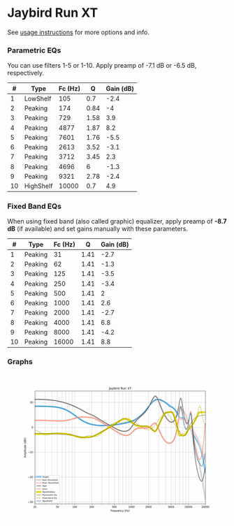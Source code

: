 # Jaybird Run XT
See [usage instructions](https://github.com/jaakkopasanen/AutoEq#usage) for more options and info.

### Parametric EQs
You can use filters 1-5 or 1-10. Apply preamp of -7.1 dB or -6.5 dB, respectively.

|   # | Type      |   Fc (Hz) |    Q |   Gain (dB) |
|-----|-----------|-----------|------|-------------|
|   1 | LowShelf  |       105 | 0.7  |        -2.4 |
|   2 | Peaking   |       174 | 0.84 |        -4   |
|   3 | Peaking   |       729 | 1.58 |         3.9 |
|   4 | Peaking   |      4877 | 1.87 |         8.2 |
|   5 | Peaking   |      7601 | 1.76 |        -5.5 |
|   6 | Peaking   |      2613 | 3.52 |        -3.1 |
|   7 | Peaking   |      3712 | 3.45 |         2.3 |
|   8 | Peaking   |      4696 | 6    |        -1.3 |
|   9 | Peaking   |      9321 | 2.78 |        -2.4 |
|  10 | HighShelf |     10000 | 0.7  |         4.9 |

### Fixed Band EQs
When using fixed band (also called graphic) equalizer, apply preamp of **-8.7 dB** (if available) and set gains manually with these parameters.

|   # | Type    |   Fc (Hz) |    Q |   Gain (dB) |
|-----|---------|-----------|------|-------------|
|   1 | Peaking |        31 | 1.41 |        -2.7 |
|   2 | Peaking |        62 | 1.41 |        -1.3 |
|   3 | Peaking |       125 | 1.41 |        -3.5 |
|   4 | Peaking |       250 | 1.41 |        -3.4 |
|   5 | Peaking |       500 | 1.41 |         2   |
|   6 | Peaking |      1000 | 1.41 |         2.6 |
|   7 | Peaking |      2000 | 1.41 |        -2.7 |
|   8 | Peaking |      4000 | 1.41 |         6.8 |
|   9 | Peaking |      8000 | 1.41 |        -4.2 |
|  10 | Peaking |     16000 | 1.41 |         8.8 |

### Graphs
![](./Jaybird%20Run%20XT.png)
